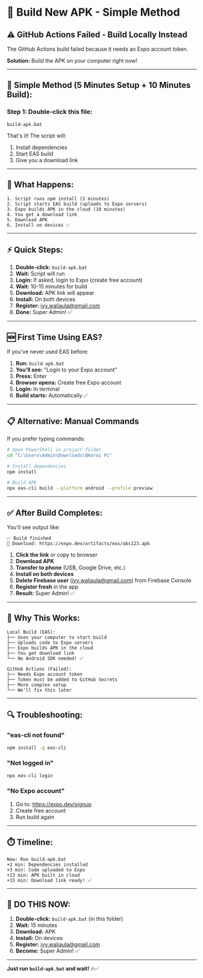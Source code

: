 # 🚀 Build New APK - Simple Method

## ⚠️ **GitHub Actions Failed - Build Locally Instead**

The GitHub Actions build failed because it needs an Expo account token. 

**Solution:** Build the APK on your computer right now!

---

## 📱 **Simple Method (5 Minutes Setup + 10 Minutes Build):**

### **Step 1: Double-click this file:**
```
build-apk.bat
```

That's it! The script will:
1. Install dependencies
2. Start EAS build
3. Give you a download link

---

## 🔧 **What Happens:**

```
1. Script runs npm install (2 minutes)
2. Script starts EAS build (uploads to Expo servers)
3. Expo builds APK in the cloud (10 minutes)
4. You get a download link
5. Download APK
6. Install on devices ✅
```

---

## ⚡ **Quick Steps:**

1. **Double-click:** `build-apk.bat`
2. **Wait:** Script will run
3. **Login:** If asked, login to Expo (create free account)
4. **Wait:** 10-15 minutes for build
5. **Download:** APK link will appear
6. **Install:** On both devices
7. **Register:** ivy.waliaula@gmail.com
8. **Done:** Super Admin! ✅

---

## 🆕 **First Time Using EAS?**

If you've never used EAS before:

1. **Run:** `build-apk.bat`
2. **You'll see:** "Login to your Expo account"
3. **Press:** Enter
4. **Browser opens:** Create free Expo account
5. **Login:** In terminal
6. **Build starts:** Automatically ✅

---

## 📋 **Alternative: Manual Commands**

If you prefer typing commands:

```bash
# Open PowerShell in project folder
cd "C:\Users\Admin\Downloads\Nkoroi FC"

# Install dependencies
npm install

# Build APK
npx eas-cli build --platform android --profile preview
```

---

## ✅ **After Build Completes:**

You'll see output like:
```
✅ Build finished
📱 Download: https://expo.dev/artifacts/eas/abc123.apk
```

1. **Click the link** or copy to browser
2. **Download APK**
3. **Transfer to phone** (USB, Google Drive, etc.)
4. **Install on both devices**
5. **Delete Firebase user** (ivy.waliaula@gmail.com) from Firebase Console
6. **Register fresh** in the app
7. **Result:** Super Admin! ✅

---

## 🎯 **Why This Works:**

```
Local Build (EAS):
├── Uses your computer to start build
├── Uploads code to Expo servers
├── Expo builds APK in the cloud
├── You get download link
└── No Android SDK needed! ✅

GitHub Actions (Failed):
├── Needs Expo account token
├── Token must be added to GitHub Secrets
├── More complex setup
└── We'll fix this later
```

---

## 🔍 **Troubleshooting:**

### **"eas-cli not found"**
```bash
npm install -g eas-cli
```

### **"Not logged in"**
```bash
npx eas-cli login
```

### **"No Expo account"**
1. Go to: https://expo.dev/signup
2. Create free account
3. Run build again

---

## ⏱️ **Timeline:**

```
Now: Run build-apk.bat
+2 min: Dependencies installed
+3 min: Code uploaded to Expo
+13 min: APK built in cloud
+15 min: Download link ready! ✅
```

---

## 🚀 **DO THIS NOW:**

1. **Double-click:** `build-apk.bat` (in this folder)
2. **Wait:** 15 minutes
3. **Download:** APK
4. **Install:** On devices
5. **Register:** ivy.waliaula@gmail.com
6. **Become:** Super Admin! ✅

---

**Just run `build-apk.bat` and wait!** 🔥✅
